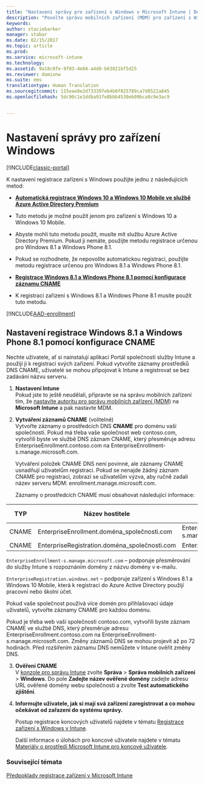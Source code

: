```yaml
---
title: "Nastavení správy pro zařízení s Windows v Microsoft Intune | Dokumentace Microsoftu"
description: "Povolte správu mobilních zařízení (MDM) pro zařízení s Windows pomocí služby Microsoft Intune."
keywords: 
author: staciebarker
manager: stabar
ms.date: 02/15/2017
ms.topic: article
ms.prod: 
ms.service: microsoft-intune
ms.technology: 
ms.assetid: 9a18c0fe-9f03-4e84-a4d0-b63821bf5d25
ms.reviewer: damionw
ms.suite: ems
translationtype: Human Translation
ms.sourcegitcommit: 115eae8e2d733397eb4b0f025789ca7d0522a845
ms.openlocfilehash: 5dc90c1e1ddba91fe8bbb4530eb09bca0c9e3ac9


---
```


# <a name="set-up-windows-device-management"></a>Nastavení správy pro zařízení Windows

[!INCLUDE[classic-portal](../includes/classic-portal.md)]

K nastavení registrace zařízení s Windows použijte jednu z následujících metod:

- [**Automatická registrace Windows 10 a Windows 10 Mobile ve službě Azure Active Directory Premium**](#set-up-windows-10-and-windows-10-mobile-automatic-enrollment-with-azure-active-directory-premium) 
 -  Tuto metodu je možné použít jenom pro zařízení s Windows 10 a Windows 10 Mobile.
 -  Abyste mohli tuto metodu použít, musíte mít službu Azure Active Directory Premium. Pokud ji nemáte, použijte metodu registrace určenou pro Windows 8.1 a Windows Phone 8.1.
 -  Pokud se rozhodnete, že nepovolíte automatickou registraci, použijte metodu registrace určenou pro Windows 8.1 a Windows Phone 8.1.


- [**Registrace Windows 8.1 a Windows Phone 8.1 pomocí konfigurace záznamu CNAME**](#set-up-windows-81-and-windows-phone-81-enrollment-by-configuring-cname) 
 - K registraci zařízení s Windows 8.1 a Windows Phone 8.1 musíte použít tuto metodu.

[!INCLUDE[AAD-enrollment](../includes/win10-automatic-enrollment-aad.md)]

## <a name="set-up-windows-81-and-windows-phone-81-enrollment-by-configuring-cname"></a>Nastavení registrace Windows 8.1 a Windows Phone 8.1 pomocí konfigurace CNAME
Nechte uživatele, ať si nainstalují aplikaci Portál společnosti služby Intune a použijí ji k registraci svých zařízení. Pokud vytvoříte záznamy prostředků DNS CNAME, uživatelé se mohou připojovat k Intune a registrovat se bez zadávání názvu serveru.

1. **Nastavení Intune**<br>
Pokud jste to ještě neudělali, připravte se na správu mobilních zařízení tím, že [nastavíte autoritu pro správu mobilních zařízení (MDM)](prerequisites-for-enrollment.md#step-2-set-mdm-authority) na **Microsoft Intune** a pak nastavte MDM.

2. **Vytváření záznamů CNAME** (volitelné)<br>
Vytvořte záznamy o prostředcích DNS **CNAME** pro doménu vaší společnosti. Pokud má třeba vaše společnost web contoso.com, vytvořili byste ve službě DNS záznam CNAME, který přesměruje adresu EnterpriseEnrollment.contoso.com na EnterpriseEnrollment-s.manage.microsoft.com.

    Vytváření položek CNAME DNS není povinné, ale záznamy CNAME usnadňují uživatelům registraci. Pokud se nenajde žádný záznam CNAME pro registraci, zobrazí se uživatelům výzva, aby ručně zadali název serveru MDM: enrollment.manage.microsoft.com.    

    Záznamy o prostředcích CNAME musí obsahovat následující informace:

  |TYP|Název hostitele|Odkazuje na|Hodnota TTL|
  |--------|-------------|-------------|-------|
  |CNAME|EnterpriseEnrollment.doména_společnosti.com|EnterpriseEnrollment-s.manage.microsoft.com |1 hodina|
  |CNAME|EnterpriseRegistration.doména_společnosti.com|EnterpriseRegistration.windows.net|1 hodina|

  `EnterpriseEnrollment-s.manage.microsoft.com` – podporuje přesměrování do služby Intune s rozpoznáním domény z názvu domény v e-mailu.

  `EnterpriseRegistration.windows.net` – podporuje zařízení s Windows 8.1 a Windows 10 Mobile, která k registraci do Azure Active Directory použijí pracovní nebo školní účet.

  Pokud vaše společnost používá více domén pro přihlašovací údaje uživatelů, vytvořte záznamy CNAME pro každou doménu.

  Pokud je třeba web vaší společnosti contoso.com, vytvořili byste záznam CNAME ve službě DNS, který přesměruje adresu EnterpriseEnrollment.contoso.com na EnterpriseEnrollment-s.manage.microsoft.com. Změny záznamů DNS se mohou projevit až po 72 hodinách. Před rozšířením záznamu DNS nemůžete v Intune ověřit změny DNS.

3.  **Ověření CNAME**<br>V [konzole pro správu Intune](http://manage.microsoft.com) zvolte **Správa** &gt; **Správa mobilních zařízení** &gt; **Windows**. Do pole **Zadejte název ověřené domény** zadejte adresu URL ověřené domény webu společnosti a zvolte **Test automatického zjištění**.

4.  **Informujte uživatele, jak si mají svá zařízení zaregistrovat a co mohou očekávat od zařazení do systému správy.**

    Postup registrace koncových uživatelů najdete v tématu [Registrace zařízení s Windows v Intune](https://docs.microsoft.com/intune/enduser/enroll-your-device-in-intune-windows).

    Další informace o úlohách pro koncové uživatele najdete v tématu [Materiály o prostředí Microsoft Intune pro koncové uživatele](https://docs.microsoft.com/intune/deploy-use/what-to-tell-your-end-users-about-using-microsoft-intune).


### <a name="see-also"></a>Související témata
[Předpoklady registrace zařízení v Microsoft Intune](prerequisites-for-enrollment.md)



<!--HONumber=Feb17_HO3-->


